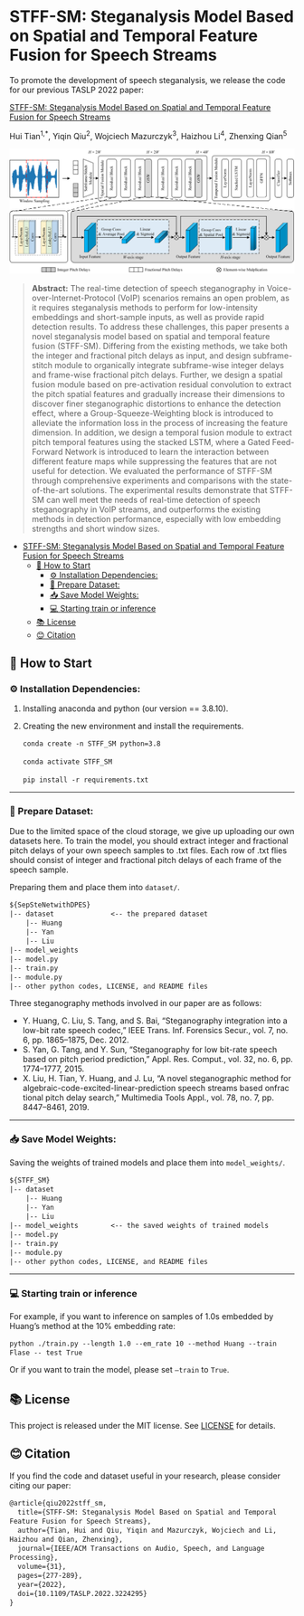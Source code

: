 # STFF-SM: Steganalysis Model Based on Spatial and Temporal Feature Fusion for Speech Streams

To promote the development of speech steganalysis, we release the code for our previous TASLP 2022 paper:

[STFF-SM: Steganalysis Model Based on Spatial and Temporal Feature Fusion for Speech Streams](https://ieeexplore.ieee.org/document/9961950)

Hui Tian<sup>1,*</sup>, Yiqin Qiu<sup>2</sup>, Wojciech Mazurczyk<sup>3</sup>, Haizhou Li<sup>4</sup>, Zhenxing Qian<sup>5</sup>

![framework](./framework.png)

> **Abstract:** The real-time detection of speech steganography in Voice-over-Internet-Protocol (VoIP) scenarios remains an open problem, as it requires steganalysis methods to perform for low-intensity embeddings and short-sample inputs, as well as provide rapid detection results. To address these challenges, this paper presents a novel steganalysis model based on spatial and temporal feature fusion (STFF-SM). Differing from the existing methods, we take both the integer and fractional pitch delays as input, and design subframe-stitch module to organically integrate subframe-wise integer delays and frame-wise fractional pitch delays. Further, we design a spatial fusion module based on pre-activation residual convolution to extract the pitch spatial features and gradually increase their dimensions to discover finer steganographic distortions to enhance the detection effect, where a Group-Squeeze-Weighting block is introduced to alleviate the information loss in the process of increasing the feature dimension. In addition, we design a temporal fusion module to extract pitch temporal features using the stacked LSTM, where a Gated Feed-Forward Network is introduced to learn the interaction between different feature maps while suppressing the features that are not useful for detection. We evaluated the performance of STFF-SM through comprehensive experiments and comparisons with the state-of-the-art solutions. The experimental results demonstrate that STFF-SM can well meet the needs of real-time detection of speech steganography in VoIP streams, and outperforms the existing methods in detection performance, especially with low embedding strengths and short window sizes.

- [STFF-SM: Steganalysis Model Based on Spatial and Temporal Feature Fusion for Speech Streams](#stff-sm-steganalysis-model-based-on-spatial-and-temporal-feature-fusion-for-speech-streams)
  - [🏁 How to Start](#-how-to-start)
    - [⚙️ Installation Dependencies:](#️-installation-dependencies)
    - [📩 Prepare Dataset:](#-prepare-dataset)
    - [📥 Save Model Weights:](#-save-model-weights)
    - [💻 Starting train or inference](#-starting-train-or-inference)
  - [📚 License](#-license)
  - [😊 Citation](#-citation)


## 🏁 How to Start

### ⚙️ Installation Dependencies:

1. Installing anaconda and python (our version == 3.8.10).

2. Creating the new environment and install the requirements.

   ```
   conda create -n STFF_SM python=3.8
   
   conda activate STFF_SM
   
   pip install -r requirements.txt
   ```

------

### 📩 Prepare Dataset:

Due to the limited space of the cloud storage, we give up uploading our own datasets here. To train the model, you should extract integer and fractional pitch delays of your own speech samples to .txt files. Each row of .txt flies should consist of integer and fractional pitch delays of each frame of the speech sample.

Preparing them and place them into `dataset/`.

```
${SepSteNetwithDPES}
|-- dataset              <-- the prepared dataset
	|-- Huang
	|-- Yan
	|-- Liu
|-- model_weights
|-- model.py
|-- train.py
|-- module.py
|-- other python codes, LICENSE, and README files
```

Three steganography methods involved in our paper are as follows:

- Y. Huang, C. Liu, S. Tang, and S. Bai, “Steganography integration into a low-bit rate speech codec,” IEEE Trans. Inf. Forensics Secur., vol. 7, no. 6, pp. 1865–1875, Dec. 2012.
- S. Yan, G. Tang, and Y. Sun, “Steganography for low bit-rate speech based on pitch period prediction,” Appl. Res. Comput., vol. 32, no. 6, pp. 1774–1777, 2015.
- X. Liu, H. Tian, Y. Huang, and J. Lu, “A novel steganographic method for algebraic-code-excited-linear-prediction speech streams based onfrac tional pitch delay search,” Multimedia Tools Appl., vol. 78, no. 7, pp. 8447–8461, 2019.

------

### 📥 Save Model Weights:

Saving the weights of trained models and place them into `model_weights/`.

```
${STFF_SM}
|-- dataset
	|-- Huang
	|-- Yan
	|-- Liu
|-- model_weights        <-- the saved weights of trained models
|-- model.py
|-- train.py
|-- module.py
|-- other python codes, LICENSE, and README files
```

------

### 💻 Starting train or inference

For example, if you want to inference on samples of 1.0s embedded by Huang’s method at the 10% embedding rate:

```
python ./train.py --length 1.0 --em_rate 10 --method Huang --train Flase -- test True
```

Or if you want to train the model, please set `–train` to `True`.

## 📚 License

This project is released under the MIT license. See [LICENSE](https://github.com/BarryxxZ/STFF-SM/blob/main/LICENSE) for details.

## 😊 Citation

If you find the code and dataset useful in your research, please consider citing our paper:

```
@article{qiu2022stff_sm,
  title={STFF-SM: Steganalysis Model Based on Spatial and Temporal Feature Fusion for Speech Streams},
  author={Tian, Hui and Qiu, Yiqin and Mazurczyk, Wojciech and Li, Haizhou and Qian, Zhenxing},
  journal={IEEE/ACM Transactions on Audio, Speech, and Language Processing},
  volume={31},
  pages={277-289},
  year={2022},
  doi={10.1109/TASLP.2022.3224295}
}
```
